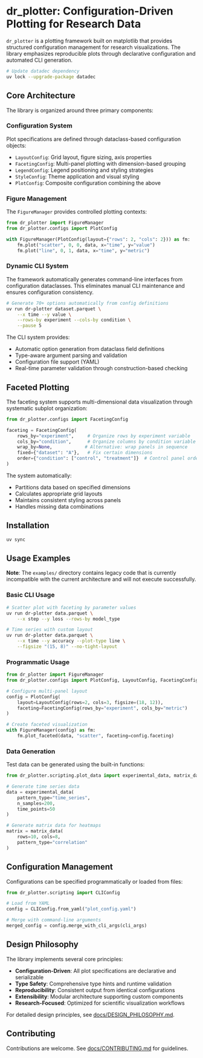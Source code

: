 # dr_plotter: Configuration-Driven Plotting for Research Data

`dr_plotter` is a plotting framework built on matplotlib that provides structured configuration management for research visualizations. The library emphasizes reproducible plots through declarative configuration and automated CLI generation.

```bash
# Update datadec dependency
uv lock --upgrade-package datadec
```

## Core Architecture

The library is organized around three primary components:

### Configuration System
Plot specifications are defined through dataclass-based configuration objects:
- `LayoutConfig`: Grid layout, figure sizing, axis properties
- `FacetingConfig`: Multi-panel plotting with dimension-based grouping  
- `LegendConfig`: Legend positioning and styling strategies
- `StyleConfig`: Theme application and visual styling
- `PlotConfig`: Composite configuration combining the above

### Figure Management
The `FigureManager` provides controlled plotting contexts:

```python
from dr_plotter import FigureManager
from dr_plotter.configs import PlotConfig

with FigureManager(PlotConfig(layout={"rows": 2, "cols": 2})) as fm:
    fm.plot("scatter", 0, 0, data, x="time", y="value")
    fm.plot("line", 0, 1, data, x="time", y="metric") 
```

### Dynamic CLI System
The framework automatically generates command-line interfaces from configuration dataclasses. This eliminates manual CLI maintenance and ensures configuration consistency.

```bash
# Generate 70+ options automatically from config definitions
uv run dr-plotter dataset.parquet \
    --x time --y value \
    --rows-by experiment --cols-by condition \
    --pause 5
```

The CLI system provides:
- Automatic option generation from dataclass field definitions
- Type-aware argument parsing and validation
- Configuration file support (YAML)
- Real-time parameter validation through construction-based checking

## Faceted Plotting

The faceting system supports multi-dimensional data visualization through systematic subplot organization:

```python
from dr_plotter.configs import FacetingConfig

faceting = FacetingConfig(
    rows_by="experiment",     # Organize rows by experiment variable
    cols_by="condition",      # Organize columns by condition variable  
    wrap_by=None,            # Alternative: wrap panels in sequence
    fixed={"dataset": "A"},   # Fix certain dimensions
    order={"condition": ["control", "treatment"]}  # Control panel ordering
)
```

The system automatically:
- Partitions data based on specified dimensions
- Calculates appropriate grid layouts
- Maintains consistent styling across panels
- Handles missing data combinations

## Installation

```bash
uv sync
```

## Usage Examples

**Note**: The `examples/` directory contains legacy code that is currently incompatible with the current architecture and will not execute successfully.

### Basic CLI Usage

```bash
# Scatter plot with faceting by parameter values
uv run dr-plotter data.parquet \
    --x step --y loss --rows-by model_type

# Time series with custom layout  
uv run dr-plotter data.parquet \
    --x time --y accuracy --plot-type line \
    --figsize "(15, 8)" --no-tight-layout
```

### Programmatic Usage

```python
from dr_plotter import FigureManager
from dr_plotter.configs import PlotConfig, LayoutConfig, FacetingConfig

# Configure multi-panel layout
config = PlotConfig(
    layout=LayoutConfig(rows=2, cols=3, figsize=(18, 12)),
    faceting=FacetingConfig(rows_by="experiment", cols_by="metric")
)

# Create faceted visualization
with FigureManager(config) as fm:
    fm.plot_faceted(data, "scatter", faceting=config.faceting)
```

### Data Generation

Test data can be generated using the built-in functions:

```python
from dr_plotter.scripting.plot_data import experimental_data, matrix_data

# Generate time series data
data = experimental_data(
    pattern_type="time_series", 
    n_samples=200, 
    time_points=50
)

# Generate matrix data for heatmaps
matrix = matrix_data(
    rows=10, cols=8, 
    pattern_type="correlation"
)
```

## Configuration Management

Configurations can be specified programmatically or loaded from files:

```python
from dr_plotter.scripting import CLIConfig

# Load from YAML
config = CLIConfig.from_yaml("plot_config.yaml")

# Merge with command-line arguments
merged_config = config.merge_with_cli_args(cli_args)
```

## Design Philosophy

The library implements several core principles:

- **Configuration-Driven**: All plot specifications are declarative and serializable
- **Type Safety**: Comprehensive type hints and runtime validation
- **Reproducibility**: Consistent output from identical configurations
- **Extensibility**: Modular architecture supporting custom components
- **Research-Focused**: Optimized for scientific visualization workflows

For detailed design principles, see [docs/DESIGN_PHILOSOPHY.md](./docs/DESIGN_PHILOSOPHY.md).

## Contributing

Contributions are welcome. See [docs/CONTRIBUTING.md](./docs/CONTRIBUTING.md) for guidelines.